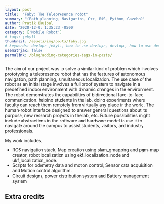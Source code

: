 ```yaml
---
layout: post
title:  "Faby: The Telepresence robot"
summary: "(Path planning, Navigation, C++, ROS, Python, Gazebo)"
author: Pratik Bhujbal
date: '2020-12-01 1:35:23 -0500'
category: ['Mobile Robot']
# tags: jekyll
thumbnail: /assets/img/posts/faby.jpg
# keywords: devlopr jekyll, how to use devlopr, devlopr, how to use devlopr-jekyll, devlopr-jekyll tutorial,best jekyll themes, multi categories and tags
usemathjax: false
permalink: /blog/adding-categories-tags-in-posts/
---
```


The aim of our project was to solve a similar kind of problem which involves prototyping a telepresence robot that has the features of autonomous navigation, path planning, simultaneous localization. The use case of the robot as an initial stage involves a full proof system to navigate in a predefined indoor environment with dynamic changes in the environment. The robot demonstrates the capabilities of bidirectional face-to-face communication, helping students in the lab, doing experiments where faculty can reach them remotely from virtually any place in the world. The human-robot interface designed to answer general questions about its purpose, new research projects in the lab, etc. Future possibilities might include abstractions in the software and hardware model to use it to navigate around the campus to assist students, visitors, and industry professionals.

My work includes,
- ROS navigation stack, Map creation using slam_gmapping and pgm-map creator, robot localization using ekf_localization_node and ukf_localization_node.
- Scripts for odometry data and motion control, Sensor data acquisition and Motion control algorithm.
- Circuit designs, power distribution system and Battery management system

## Extra credits

<!-- <p align="center">
<img src="../assets/img/img1.png" width="300">
<img src="../assets/img/mapping.jpg" width="300"> 
<img src="../assets/img/testing.jpg" width="300" height="220">
<img src="../assets/img/Drive_render.jpg" width="300"height="220"> 
</p> -->

 


